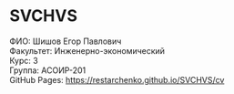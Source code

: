 # SVCHVS
ФИО: Шишов Егор Павлович <br/>
Факультет: Инженерно-экономический <br/>
Курс: 3 <br/>
Группа: АСОИР-201 <br/>
GitHub Pages: https://restarchenko.github.io/SVCHVS/cv
